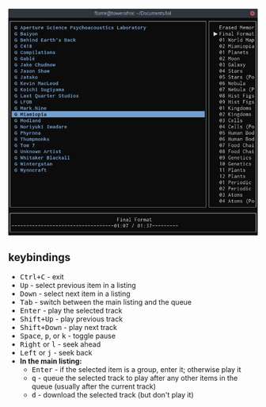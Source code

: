 ![Screenshot of the player](README.png)

## keybindings

* <kbd><kbd>Ctrl</kbd>+<kbd>C</kbd></kbd> - exit
* <kbd>Up</kbd> - select previous item in a listing
* <kbd>Down</kbd> - select next item in a listing
* <kbd>Tab</kbd> - switch between the main listing and the queue
* <kbd>Enter</kbd> - play the selected track
* <kbd><kbd>Shift</kbd>+<kbd>Up</kbd></kbd> - play previous track
* <kbd><kbd>Shift</kbd>+<kbd>Down</kbd></kbd> - play next track
* <kbd>Space</kbd>, <kbd>p</kbd>, or <kbd>k</kbd> - toggle pause
* <kbd>Right</kbd> or <kbd>l</kbd> - seek ahead
* <kbd>Left</kbd> or <kbd>j</kbd> - seek back
* **In the main listing:**
  * <kbd>Enter</kbd> - if the selected item is a group, enter it; otherwise play it
  * <kbd>q</kbd> - queue the selected track to play after any other items in the queue (usually after the current track)
  * <kbd>d</kbd> - download the selected track (but don't play it)
